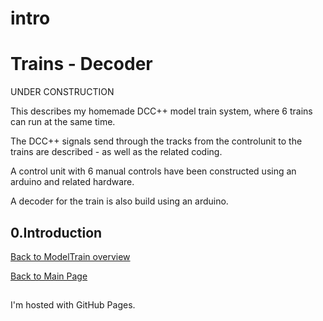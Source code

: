 # intro

<!DOCTYPE html>
<html>
<body>
<h1>Trains - Decoder</h1>
UNDER CONSTRUCTION
<p> </p>
This describes my homemade DCC++ model train system, where 6 trains can run at the same time.<p>
The DCC++ signals send through the tracks from the controlunit to the trains are described - as well as the related coding.<p>
A control unit with 6 manual controls have been constructed using an arduino and related hardware.<p>
A decoder for the train is also build using an arduino.
<h2>0.Introduction  </h2>


<a href="../ModelTrain.md">Back to ModelTrain overview</a>
<p>
<a href="../../index.md">Back to Main Page</a>

<h2> </h2>
<p>I'm hosted with GitHub Pages.</p>
</body>
</html>